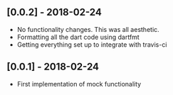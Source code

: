## [0.0.2] - 2018-02-24

* No functionality changes. This was all aesthetic.
* Formatting all the dart code using dartfmt
* Getting everything set up to integrate with travis-ci

## [0.0.1] - 2018-02-24

* First implementation of mock functionality
